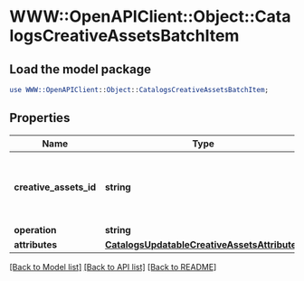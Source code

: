 # WWW::OpenAPIClient::Object::CatalogsCreativeAssetsBatchItem

## Load the model package
```perl
use WWW::OpenAPIClient::Object::CatalogsCreativeAssetsBatchItem;
```

## Properties
Name | Type | Description | Notes
------------ | ------------- | ------------- | -------------
**creative_assets_id** | **string** | The catalog creative assets id in the merchant namespace | 
**operation** | **string** |  | 
**attributes** | [**CatalogsUpdatableCreativeAssetsAttributes**](CatalogsUpdatableCreativeAssetsAttributes.md) |  | 

[[Back to Model list]](../README.md#documentation-for-models) [[Back to API list]](../README.md#documentation-for-api-endpoints) [[Back to README]](../README.md)


